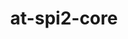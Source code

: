 ---
title: "at-spi2-core"
layout: cache
categories: [package, develop]
meta: {"versions": ["2.51.91"], "compilers": ["gcc@=11.4.0"], "oss": ["ubuntu22.04"], "platforms": ["linux"], "targets": ["x86_64_v3"], "stacks": ["e4s", "root"], "num_specs": 8, "num_specs_by_stack": {"e4s": 8, "root": 8}}
spec_details: [{"hash": "pfvuxxrjj334xvnsvequ3al2iwrtsrwe", "compiler": "gcc@=11.4.0", "versions": ["2.51.91"], "os": "ubuntu22.04", "platform": "linux", "target": "x86_64_v3", "variants": ["build_system=meson", "buildtype=release", "default_library=shared", "~strip"], "stacks": ["e4s", "root"], "size": "-", "tarball": "https://binaries.spack.io/develop/build_cache/linux-ubuntu22.04-x86_64_v3/gcc-11.4.0/at-spi2-core-2.51.91/linux-ubuntu22.04-x86_64_v3-gcc-11.4.0-at-spi2-core-2.51.91-pfvuxxrjj334xvnsvequ3al2iwrtsrwe.spack"}, {"hash": "fxnpag7gsrlv3ediqfkwvisu2waekddn", "compiler": "gcc@=11.4.0", "versions": ["2.51.91"], "os": "ubuntu22.04", "platform": "linux", "target": "x86_64_v3", "variants": ["build_system=meson", "buildtype=release", "default_library=shared", "~strip"], "stacks": ["e4s", "root"], "size": "-", "tarball": "https://binaries.spack.io/develop/build_cache/linux-ubuntu22.04-x86_64_v3/gcc-11.4.0/at-spi2-core-2.51.91/linux-ubuntu22.04-x86_64_v3-gcc-11.4.0-at-spi2-core-2.51.91-fxnpag7gsrlv3ediqfkwvisu2waekddn.spack"}, {"hash": "b4kytoj75uxugse5wtzumxeqsdre7byf", "compiler": "gcc@=11.4.0", "versions": ["2.51.91"], "os": "ubuntu22.04", "platform": "linux", "target": "x86_64_v3", "variants": ["build_system=meson", "buildtype=release", "default_library=shared", "~strip"], "stacks": ["e4s", "root"], "size": "-", "tarball": "https://binaries.spack.io/develop/build_cache/linux-ubuntu22.04-x86_64_v3/gcc-11.4.0/at-spi2-core-2.51.91/linux-ubuntu22.04-x86_64_v3-gcc-11.4.0-at-spi2-core-2.51.91-b4kytoj75uxugse5wtzumxeqsdre7byf.spack"}, {"hash": "lji2dbepnguuulp2tt52vy4oe4gq7fvh", "compiler": "gcc@=11.4.0", "versions": ["2.51.91"], "os": "ubuntu22.04", "platform": "linux", "target": "x86_64_v3", "variants": ["build_system=meson", "buildtype=release", "default_library=shared", "~strip"], "stacks": ["e4s", "root"], "size": "-", "tarball": "https://binaries.spack.io/develop/build_cache/linux-ubuntu22.04-x86_64_v3/gcc-11.4.0/at-spi2-core-2.51.91/linux-ubuntu22.04-x86_64_v3-gcc-11.4.0-at-spi2-core-2.51.91-lji2dbepnguuulp2tt52vy4oe4gq7fvh.spack"}, {"hash": "7dchmrmc2yd4vdgnlloms3qsc3m2mepl", "compiler": "gcc@=11.4.0", "versions": ["2.51.91"], "os": "ubuntu22.04", "platform": "linux", "target": "x86_64_v3", "variants": ["build_system=meson", "buildtype=release", "default_library=shared", "~strip"], "stacks": ["e4s", "root"], "size": "-", "tarball": "https://binaries.spack.io/develop/build_cache/linux-ubuntu22.04-x86_64_v3/gcc-11.4.0/at-spi2-core-2.51.91/linux-ubuntu22.04-x86_64_v3-gcc-11.4.0-at-spi2-core-2.51.91-7dchmrmc2yd4vdgnlloms3qsc3m2mepl.spack"}, {"hash": "ubwdxzzdartd6qm4z3gcide6hhq3aal5", "compiler": "gcc@=11.4.0", "versions": ["2.51.91"], "os": "ubuntu22.04", "platform": "linux", "target": "x86_64_v3", "variants": ["build_system=meson", "buildtype=release", "default_library=shared", "~strip"], "stacks": ["e4s", "root"], "size": "-", "tarball": "https://binaries.spack.io/develop/build_cache/linux-ubuntu22.04-x86_64_v3/gcc-11.4.0/at-spi2-core-2.51.91/linux-ubuntu22.04-x86_64_v3-gcc-11.4.0-at-spi2-core-2.51.91-ubwdxzzdartd6qm4z3gcide6hhq3aal5.spack"}, {"hash": "2agc73f7ftuqcbtvyumc4gudsnt5c2v5", "compiler": "gcc@=11.4.0", "versions": ["2.51.91"], "os": "ubuntu22.04", "platform": "linux", "target": "x86_64_v3", "variants": ["build_system=meson", "buildtype=release", "default_library=shared", "~strip"], "stacks": ["e4s", "root"], "size": "-", "tarball": "https://binaries.spack.io/develop/build_cache/linux-ubuntu22.04-x86_64_v3/gcc-11.4.0/at-spi2-core-2.51.91/linux-ubuntu22.04-x86_64_v3-gcc-11.4.0-at-spi2-core-2.51.91-2agc73f7ftuqcbtvyumc4gudsnt5c2v5.spack"}, {"hash": "ix5p42njondivv4xuosxdz6ehvkwfwgp", "compiler": "gcc@=11.4.0", "versions": ["2.51.91"], "os": "ubuntu22.04", "platform": "linux", "target": "x86_64_v3", "variants": ["build_system=meson", "buildtype=release", "default_library=shared", "~strip"], "stacks": ["e4s", "root"], "size": "-", "tarball": "https://binaries.spack.io/develop/build_cache/linux-ubuntu22.04-x86_64_v3/gcc-11.4.0/at-spi2-core-2.51.91/linux-ubuntu22.04-x86_64_v3-gcc-11.4.0-at-spi2-core-2.51.91-ix5p42njondivv4xuosxdz6ehvkwfwgp.spack"}]
---